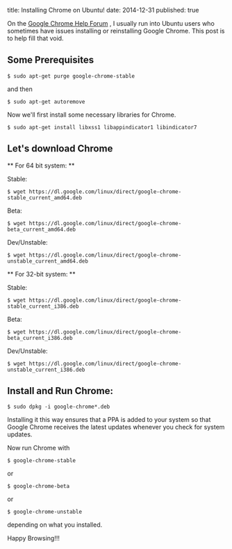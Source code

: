title: Installing Chrome on Ubuntu!
date: 2014-12-31
published: true

On the [Google Chrome Help Forum](https://productforums.google.com/forum/#!categories/chrome/linux)
, I usually run into Ubuntu users who sometimes have issues installing 
or reinstalling Google Chrome. This post is to help fill that void.

## Some Prerequisites

    $ sudo apt-get purge google-chrome-stable

and then

    $ sudo apt-get autoremove


Now we'll first install some necessary libraries for Chrome.

    $ sudo apt-get install libxss1 libappindicator1 libindicator7


## Let's download Chrome
** For 64 bit system: **

  Stable:

    $ wget https://dl.google.com/linux/direct/google-chrome-stable_current_amd64.deb

  Beta:

    $ wget https://dl.google.com/linux/direct/google-chrome-beta_current_amd64.deb

  Dev/Unstable:

    $ wget https://dl.google.com/linux/direct/google-chrome-unstable_current_amd64.deb


** For 32-bit system: **
 
  Stable:
    
    $ wget https://dl.google.com/linux/direct/google-chrome-stable_current_i386.deb
 
  Beta:
    
    $ wget https://dl.google.com/linux/direct/google-chrome-beta_current_i386.deb

  Dev/Unstable:
    
    $ wget https://dl.google.com/linux/direct/google-chrome-unstable_current_i386.deb


## Install and Run Chrome:

    $ sudo dpkg -i google-chrome*.deb

Installing it this way ensures that a PPA is added to your system so that 
Google Chrome receives the latest updates whenever you check for system updates.


Now run Chrome with
    
    $ google-chrome-stable 

or 

    $ google-chrome-beta 

or 
    
    $ google-chrome-unstable
    
depending on what you installed.

Happy Browsing!!!

